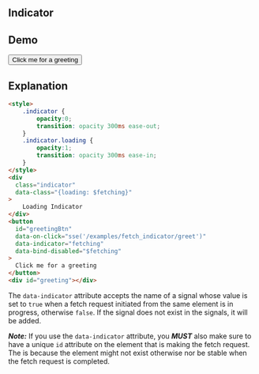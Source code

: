 ## Indicator

## Demo

<div class="flex flex-col gap-4">
  <div class="flex gap-2">
    <div class="loading-dots text-primary" data-class="{'loading ml-4': $fetching}"></div>
    <button class="flex-1 btn btn-primary" data-on-click="sse('/examples/fetch_indicator/greet')" data-indicator="fetching"   data-bind-disabled="$fetching" >
      Click me for a greeting
    </button>
  </div>
  <div id="greeting"></div>
</div>

## Explanation

```html
<style>
    .indicator {
        opacity:0;
        transition: opacity 300ms ease-out;
    }
    .indicator.loading {
        opacity:1;
        transition: opacity 300ms ease-in;
    }
</style>
<div
  class="indicator"
  data-class="{loading: $fetching}"
>
    Loading Indicator
</div>
<button
  id="greetingBtn"
  data-on-click="sse('/examples/fetch_indicator/greet')"
  data-indicator="fetching"
  data-bind-disabled="$fetching"
>
  Click me for a greeting
</button>
<div id="greeting"></div>
```

The `data-indicator` attribute accepts the name of a signal whose value is set to `true` when a fetch request initiated from the same element is in progress, otherwise `false`. If the signal does not exist in the signals, it will be added.

***Note:*** If you use the `data-indicator` attribute, you ***MUST*** also make sure to have a unique `id` attribute on the element that is making the fetch request.  The is because the element might not exist otherwise nor be stable when the fetch request is completed.
